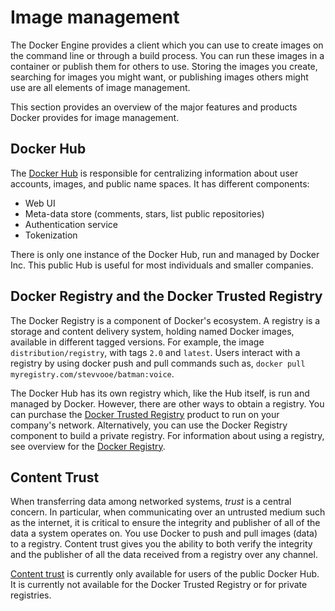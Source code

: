 <!--[metadata]>
+++
alias = [ "/reference/api/hub_registry_spec/"]
title = "Image management"
description = "Documentation for docker Registry and Registry API"
keywords = ["docker, registry, api,  hub"]
[menu.main]
parent="mn_docker_hub"
weight=-1
+++
<![end-metadata]-->

# Image management

The Docker Engine provides a client which you can use to create images on the command line or through a build process. You can run these images in a container or publish them for others to use. Storing the images you create, searching for images you might want, or publishing images others might use are all elements of image management.

This section provides an overview of the major features and products Docker provides for image management.


## Docker Hub

The [Docker Hub](https://docs.docker.com/docker-hub/) is responsible for centralizing information about user accounts, images, and public name spaces. It has different components:

 - Web UI
 - Meta-data store (comments, stars, list public repositories)
 - Authentication service
 - Tokenization

There is only one instance of the Docker Hub, run and managed by Docker Inc. This public Hub is useful for most individuals and smaller companies.

## Docker Registry and the Docker Trusted Registry

The Docker Registry is a component of Docker's ecosystem. A registry is a
storage and content delivery system, holding named Docker images, available in
different tagged versions. For example, the image `distribution/registry`, with
tags `2.0` and `latest`. Users interact with a registry by using docker push and
pull commands such as, `docker pull myregistry.com/stevvooe/batman:voice`.

The Docker Hub has its own registry which, like the Hub itself, is run and managed by Docker. However, there are other ways to obtain a registry. You can purchase the [Docker Trusted Registry](https://docs.docker.com/docker-trusted-registry) product to run on your company's network. Alternatively, you can use the Docker Registry component to build a private registry. For information about using a registry, see overview for the [Docker Registry](https://docs.docker.com/registry).


## Content Trust

When transferring data among networked systems, *trust* is a central concern. In
particular, when communicating over an untrusted medium such as the internet, it
is critical to ensure the integrity and publisher of all of the data a system
operates on. You use Docker to push and pull images (data) to a registry.
Content trust gives you the ability to both verify the integrity and the
publisher of all the data received from a registry over any channel.

[Content trust](/security/trust) is currently only available for users of the
public Docker Hub. It is currently not available for the Docker Trusted Registry
or for private registries.
